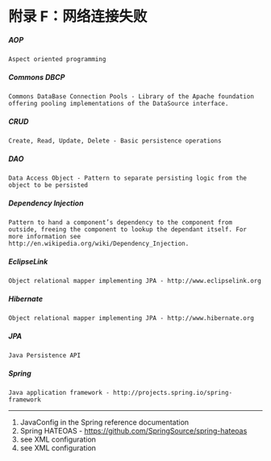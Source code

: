 # 附录 F：网络连接失败
##### **AOP**
    Aspect oriented programming

##### **Commons DBCP**
    Commons DataBase Connection Pools - Library of the Apache foundation offering pooling implementations of the DataSource interface.

##### **CRUD**
    Create, Read, Update, Delete - Basic persistence operations

##### **DAO**
    Data Access Object - Pattern to separate persisting logic from the object to be persisted

##### **Dependency Injection**
    Pattern to hand a component’s dependency to the component from outside, freeing the component to lookup the dependant itself. For more information see http://en.wikipedia.org/wiki/Dependency_Injection.

##### **EclipseLink**
    Object relational mapper implementing JPA - http://www.eclipselink.org

##### **Hibernate**
    Object relational mapper implementing JPA - http://www.hibernate.org

##### **JPA**
    Java Persistence API

##### **Spring**
    Java application framework - http://projects.spring.io/spring-framework
_______________________________________________________________________________________________________
1. JavaConfig in the Spring reference documentation
2. Spring HATEOAS - https://github.com/SpringSource/spring-hateoas
3. see XML configuration
4. see XML configuration
